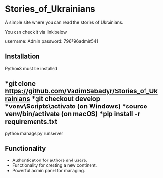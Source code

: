 # Stories_of_Ukrainians

A simple site where you can read the stories of Ukrainians.

You can check it via link below

username: Admin
password: 796796admin541

## Installation 

Python3 must be installed

*git clone https://github.com/VadimSabadyr/Stories_of_Ukrainians
*git checkout develop
*venv\Scripts\activate (on Windows)
*source venv/bin/activate (on macOS)
*pip install -r requirements.txt
---
python manage.py runserver

## Functionality

* Authentication for authors and users.
* Functionality for creating a new continent.
* Powerful admin panel for managing.
